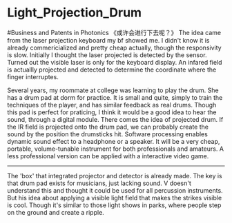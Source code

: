 # Light_Projection_Drum
#Business and Patents in Photonics
《或许会进行下去呢？》
 The idea came from the laser projection keyboard my bf showed me. I didn't know it is already commericialized and pretty cheap actually, though the responsivity is slow.
Initially I thought the laser projected is detected by the sensor. Turned out the visible laser is only for the keyboard display. 
An infared field is actuallly projected and detected to determine the coordinate where the finger interruptes.

Several years, my roommate at college was learning to play the drum. She has a drum pad at dorm for practice. It is small and quite, simply to train the techniques of the player, and has similar feedback as real drums.
Though this pad is perfect for praticing, I think it would be a good idea to hear the sound, through a digital module. There comes the idea of projected drum.
If the IR field is projected onto the drum pad, we can probably create the sound by the position the drumsticks hit. Software processing enables dynamic sound effect to a headphone or a speaker.
It will be a very cheap, portable, volume-tunable instrument for both professionals and amateurs. A less professional version can be applied with a interactive video game.

____
The 'box' that integrated projector and detector is already made. The key is that drum pad exists for musicians, just lacking sound. V doesn't understand this and thought it could be used for all percussion instruments.
But his idea about applying a visible light field that makes the strikes visible is cool. Though it's similar to those light shows in parks, where people step on the ground and create a ripple.
